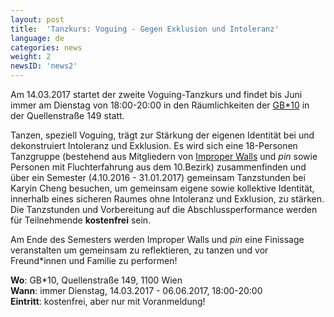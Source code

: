 ```yaml
---
layout: post
title:  'Tanzkurs: Voguing - Gegen Exklusion und Intoleranz'
language: de
categories: news
weight: 2
newsID: 'news2'
---
```


Am 14.03.2017 startet der zweite Voguing-Tanzkurs und findet bis Juni immer am Dienstag von 18:00-20:00 in den Räumlichkeiten der [GB*10](http://www.gbstern.at/10) in der Quellenstraße 149 statt.

Tanzen, speziell Voguing, trägt zur Stärkung der eigenen Identität bei und dekonstruiert Intoleranz und Exklusion. Es wird sich eine 18-Personen Tanzgruppe (bestehend aus Mitgliedern von [Improper Walls](http://www.improperwalls.com) und *pin* sowie Personen mit Fluchterfahrung aus dem 10.Bezirk) zusammenfinden und über ein Semester (4.10.2016 - 31.01.2017) gemeinsam Tanzstunden bei Karyin Cheng besuchen, um gemeinsam eigene sowie kollektive Identität, innerhalb eines sicheren Raumes ohne Intoleranz und Exklusion, zu stärken. Die Tanzstunden und Vorbereitung auf die Abschlussperformance werden für Teilnehmende **kostenfrei** sein.

Am Ende des Semesters werden Improper Walls und *pin* eine Finissage veranstalten um gemeinsam zu reflektieren, zu tanzen und vor Freund*innen und Familie zu performen!

**Wo**: GB*10, Quellenstraße 149, 1100 Wien  
**Wann**: immer Dienstag, 14.03.2017 - 06.06.2017, 18:00-20:00  
**Eintritt**: kostenfrei, aber nur mit Voranmeldung!

